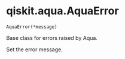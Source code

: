 # qiskit.aqua.AquaError

`AquaError(*message)`

Base class for errors raised by Aqua.

Set the error message.
